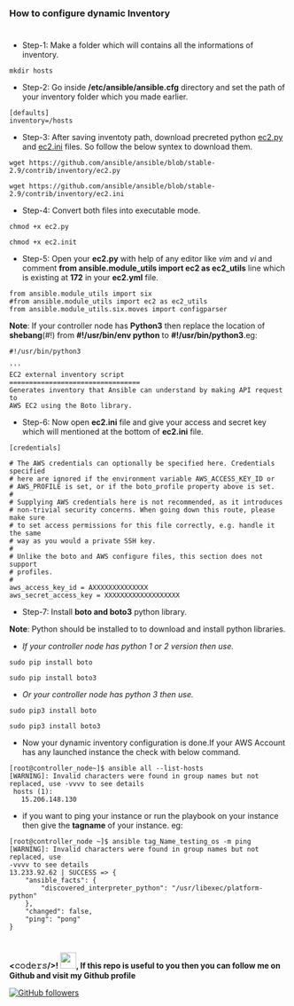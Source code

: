 ### How to configure dynamic Inventory
#
 * Step-1: Make a folder which will contains all the informations of inventory.
 ```
 mkdir hosts
 ```
 * Step-2: Go inside **/etc/ansible/ansible.cfg** directory and set the path of your inventory folder which you made earlier.
 
 ```
 [defaults]
 inventory=/hosts
 ```
 * Step-3: After saving inventoty path, download precreted python [ec2.py](https://github.com/ansible/ansible/blob/stable-2.9/contrib/inventory/ec2.py) and [ec2.ini](https://github.com/ansible/ansible/blob/stable-2.9/contrib/inventory/ec2.ini) files. So follow the  below syntex to download them.
 ```
 wget https://github.com/ansible/ansible/blob/stable-2.9/contrib/inventory/ec2.py
 
 wget https://github.com/ansible/ansible/blob/stable-2.9/contrib/inventory/ec2.ini
```

* Step-4: Convert both files into executable mode.
```
chmod +x ec2.py

chmod +x ec2.init
```
* Step-5: Open your **ec2.py** with help of any editor like *vim* and *vi* and comment **from ansible.module_utils import ec2 as ec2_utils** line which is existing at **172** in your **ec2.yml** file.
```
from ansible.module_utils import six
#from ansible.module_utils import ec2 as ec2_utils
from ansible.module_utils.six.moves import configparser

```
**Note**: If your controller node has **Python3** then replace the location of **shebang**(#!) from **#!/usr/bin/env python** to **#!/usr/bin/python3**.eg:
```
#!/usr/bin/python3

'''
EC2 external inventory script
=================================
Generates inventory that Ansible can understand by making API request to
AWS EC2 using the Boto library.

```
* Step-6: Now open **ec2.ini** file and give your access and secret key which will mentioned at the bottom of **ec2.ini** file.
```
[credentials]

# The AWS credentials can optionally be specified here. Credentials specified
# here are ignored if the environment variable AWS_ACCESS_KEY_ID or
# AWS_PROFILE is set, or if the boto_profile property above is set.
#
# Supplying AWS credentials here is not recommended, as it introduces
# non-trivial security concerns. When going down this route, please make sure
# to set access permissions for this file correctly, e.g. handle it the same
# way as you would a private SSH key.
#
# Unlike the boto and AWS configure files, this section does not support
# profiles.
#
aws_access_key_id = AXXXXXXXXXXXXXX
aws_secret_access_key = XXXXXXXXXXXXXXXXXXX
```

* Step-7: Install **boto and boto3** python library.

**Note**: Python should be installed to to download and install python libraries.

* *If your controller node has python 1 or 2 version then use.*
```
sudo pip install boto

sudo pip install boto3
```
 * *Or your controller node has python 3 then use.*
 ```
 sudo pip3 install boto
 
 sudo pip3 install boto3
 ```
 * Now your dynamic inventory configuration is done.If your AWS Account has any launched instance the check with below command.
 ```
[root@controller_node~]$ ansible all --list-hosts
[WARNING]: Invalid characters were found in group names but not replaced, use -vvvv to see details
  hosts (1):
    15.206.148.130
```
* if you want to ping your instance or run the playbook on your instance then give the **tagname** of your instance. eg:
```
[root@controller_node ~]$ ansible tag_Name_testing_os -m ping
[WARNING]: Invalid characters were found in group names but not replaced, use
-vvvv to see details
13.233.92.62 | SUCCESS => {
    "ansible_facts": {
        "discovered_interpreter_python": "/usr/libexec/platform-python"
    },
    "changed": false,
    "ping": "pong"
}
```
 #
 **<𝚌𝚘𝚍𝚎𝚛𝚜/>! <img src="https://github.com/TheDudeThatCode/TheDudeThatCode/blob/master/Assets/Hi.gif" width="29px">, If this repo is useful to you then you can follow me on Github and visit my Github profile**

 [![GitHub followers](https://img.shields.io/github/followers/hackcoderr?label=Follow&style=social)](https://github.com/hackcoderr/?tab=follow)


 
 
 
 
 
 
